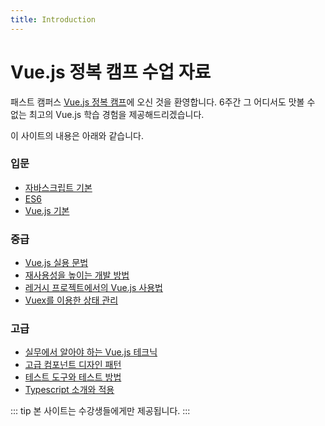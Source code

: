 ```yaml
---
title: Introduction
---
```


# Vue.js 정복 캠프 수업 자료

패스트 캠퍼스 [Vue.js 정복 캠프](https://www.fastcampus.co.kr/dev_camp_vue/)에 오신 것을 환영합니다.
6주간 그 어디서도 맛볼 수 없는 최고의 Vue.js 학습 경험을 제공해드리겠습니다.

이 사이트의 내용은 아래와 같습니다.

### 입문

- [자바스크립트 기본](/js/object.html)
- [ES6](/es6/const-let.html)
- [Vue.js 기본](/vue/instance.html)

### 중급

- [Vue.js 실용 문법](/syntax/methods.html)
- [재사용성을 높이는 개발 방법](/reuse/slots.html)
- [레거시 프로젝트에서의 Vue.js 사용법](/legacy/jquery-to-vue.html)
- [Vuex를 이용한 상태 관리](/vuex/concept.html)

### 고급

- [실무에서 알아야 하는 Vue.js 테크닉](/advanced/folder-structure.html)
- [고급 컴포넌트 디자인 패턴](/design/pattern1.html)
- [테스트 도구와 테스트 방법](/testing/vue-test-util.html)
- [Typescript 소개와 적용](/ts/intro.html)

::: tip
본 사이트는 수강생들에게만 제공됩니다.
:::